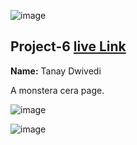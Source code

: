 ![image](https://img.shields.io/badge/project-6-red)

## Project-6  [live Link](https://tanay123456789.github.io/monstera-cera/)

**Name:** Tanay Dwivedi

 A monstera cera page.

![image](https://img.shields.io/badge/INeuron-LearnCodeOnline-brightgreen)

![image](https://img.shields.io/badge/Full%20stack%20JS%20bootcamp-Hitesh%20Chaudhary-lightgrey)
